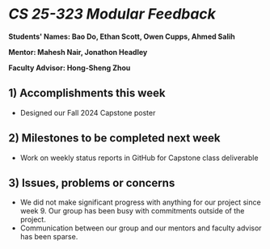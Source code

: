 # *CS 25-323 Modular Feedback*

**Students' Names: Bao Do, Ethan Scott, Owen Cupps, Ahmed Salih**

**Mentor: Mahesh Nair, Jonathon Headley**

**Faculty Advisor: Hong-Sheng Zhou**

## 1) Accomplishments this week ##
   - Designed our Fall 2024 Capstone poster

## 2) Milestones to be completed next week ##
   - Work on weekly status reports in GitHub for Capstone class deliverable

## 3) Issues, problems or concerns ##
   - We did not make significant progress with anything for our project since week 9. Our group has been busy with commitments outside of the project.
   - Communication between our group and our mentors and faculty advisor has been sparse.
